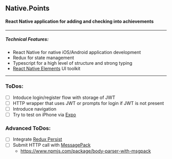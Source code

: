 ## Native.Points
#### React Native application for adding and checking into achievements
---
##### Technical Features:
* React Native for native iOS/Android application development
* Redux for state management
* Typescript for a high level of structure and strong typing
* [React Native Elements](https://bozzmob.github.io/react-native-elements/) UI toolkit
---
### ToDos:
- [ ] Intoduce login/register flow with storage of JWT
- [ ] HTTP wrapper that uses JWT or prompts for login if JWT is not present
- [ ] Introduce navigation	
- [ ] Try to test on iPhone via [Expo](expo.io)	

### Advanced ToDos:	
- [ ] Integrate [Redux Persist](https://github.com/rt2zz/redux-persist)	
- [ ] Submit HTTP call with [MessagePack](https://msgpack.org/index.html)	
    - https://www.npmjs.com/package/body-parser-with-msgpack